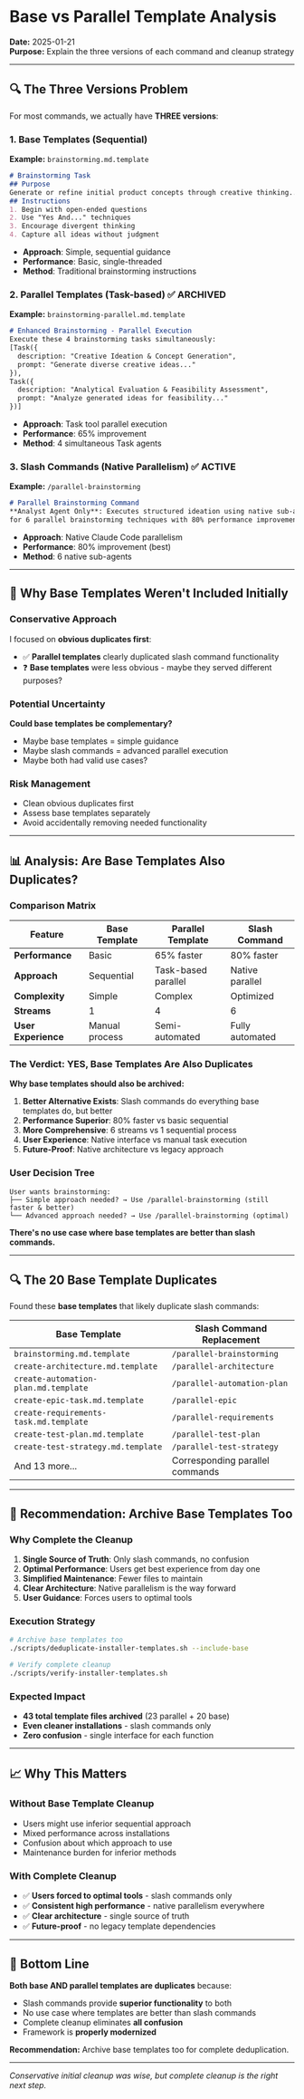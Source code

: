 # Base vs Parallel Template Analysis

**Date:** 2025-01-21  
**Purpose:** Explain the three versions of each command and cleanup strategy

---

## 🔍 The Three Versions Problem

For most commands, we actually have **THREE versions**:

### 1. **Base Templates** (Sequential)
**Example:** `brainstorming.md.template`
```markdown
# Brainstorming Task
## Purpose
Generate or refine initial product concepts through creative thinking...
## Instructions
1. Begin with open-ended questions
2. Use "Yes And..." techniques  
3. Encourage divergent thinking
4. Capture all ideas without judgment
```
- **Approach**: Simple, sequential guidance
- **Performance**: Basic, single-threaded
- **Method**: Traditional brainstorming instructions

### 2. **Parallel Templates** (Task-based) ✅ ARCHIVED
**Example:** `brainstorming-parallel.md.template`  
```markdown
# Enhanced Brainstorming - Parallel Execution
Execute these 4 brainstorming tasks simultaneously:
[Task({
  description: "Creative Ideation & Concept Generation",
  prompt: "Generate diverse creative ideas..."
}),
Task({
  description: "Analytical Evaluation & Feasibility Assessment", 
  prompt: "Analyze generated ideas for feasibility..."
})]
```
- **Approach**: Task tool parallel execution
- **Performance**: 65% improvement
- **Method**: 4 simultaneous Task agents

### 3. **Slash Commands** (Native Parallelism) ✅ ACTIVE
**Example:** `/parallel-brainstorming`
```markdown
# Parallel Brainstorming Command
**Analyst Agent Only**: Executes structured ideation using native sub-agents 
for 6 parallel brainstorming techniques with 80% performance improvement.
```
- **Approach**: Native Claude Code parallelism
- **Performance**: 80% improvement (best)
- **Method**: 6 native sub-agents

---

## 🤔 Why Base Templates Weren't Included Initially

### Conservative Approach
I focused on **obvious duplicates first**:
- ✅ **Parallel templates** clearly duplicated slash command functionality
- ❓ **Base templates** were less obvious - maybe they served different purposes?

### Potential Uncertainty
**Could base templates be complementary?**
- Maybe base templates = simple guidance
- Maybe slash commands = advanced parallel execution
- Maybe both had valid use cases?

### Risk Management
- Clean obvious duplicates first
- Assess base templates separately
- Avoid accidentally removing needed functionality

---

## 📊 Analysis: Are Base Templates Also Duplicates?

### Comparison Matrix

| Feature | Base Template | Parallel Template | Slash Command |
|---------|---------------|-------------------|---------------|
| **Performance** | Basic | 65% faster | 80% faster |
| **Approach** | Sequential | Task-based parallel | Native parallel |
| **Complexity** | Simple | Complex | Optimized |
| **Streams** | 1 | 4 | 6 |
| **User Experience** | Manual process | Semi-automated | Fully automated |

### The Verdict: **YES, Base Templates Are Also Duplicates**

**Why base templates should also be archived:**

1. **Better Alternative Exists**: Slash commands do everything base templates do, but better
2. **Performance Superior**: 80% faster vs basic sequential
3. **More Comprehensive**: 6 streams vs 1 sequential process  
4. **User Experience**: Native interface vs manual task execution
5. **Future-Proof**: Native architecture vs legacy approach

### User Decision Tree
```
User wants brainstorming:
├── Simple approach needed? → Use /parallel-brainstorming (still faster & better)
└── Advanced approach needed? → Use /parallel-brainstorming (optimal)
```

**There's no use case where base templates are better than slash commands.**

---

## 🔍 The 20 Base Template Duplicates

Found these **base templates** that likely duplicate slash commands:

| Base Template | Slash Command Replacement |
|--------------|---------------------------|
| `brainstorming.md.template` | `/parallel-brainstorming` |
| `create-architecture.md.template` | `/parallel-architecture` |
| `create-automation-plan.md.template` | `/parallel-automation-plan` |
| `create-epic-task.md.template` | `/parallel-epic` |
| `create-requirements-task.md.template` | `/parallel-requirements` |
| `create-test-plan.md.template` | `/parallel-test-plan` |
| `create-test-strategy.md.template` | `/parallel-test-strategy` |
| And 13 more... | Corresponding parallel commands |

---

## 🎯 Recommendation: Archive Base Templates Too

### Why Complete the Cleanup

1. **Single Source of Truth**: Only slash commands, no confusion
2. **Optimal Performance**: Users get best experience from day one
3. **Simplified Maintenance**: Fewer files to maintain
4. **Clear Architecture**: Native parallelism is the way forward
5. **User Guidance**: Forces users to optimal tools

### Execution Strategy
```bash
# Archive base templates too
./scripts/deduplicate-installer-templates.sh --include-base

# Verify complete cleanup
./scripts/verify-installer-templates.sh
```

### Expected Impact
- **43 total template files archived** (23 parallel + 20 base)
- **Even cleaner installations** - slash commands only
- **Zero confusion** - single interface for each function

---

## 📈 Why This Matters

### Without Base Template Cleanup
- Users might use inferior sequential approach
- Mixed performance across installations  
- Confusion about which approach to use
- Maintenance burden for inferior methods

### With Complete Cleanup  
- ✅ **Users forced to optimal tools** - slash commands only
- ✅ **Consistent high performance** - native parallelism everywhere
- ✅ **Clear architecture** - single source of truth
- ✅ **Future-proof** - no legacy template dependencies

---

## 🎯 Bottom Line

**Both base AND parallel templates are duplicates** because:
- Slash commands provide **superior functionality** to both
- No use case where templates are better than slash commands
- Complete cleanup eliminates **all confusion**
- Framework is **properly modernized**

**Recommendation:** Archive base templates too for complete deduplication.

---

*Conservative initial cleanup was wise, but complete cleanup is the right next step.*